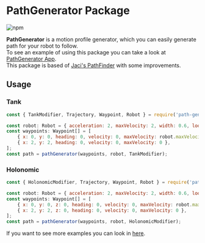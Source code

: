 # PathGenerator Package

![npm](https://img.shields.io/npm/v/path-generator)

**PathGenerator** is a motion profile generator, which you can easily generate path for your robot to follow. <br/>
To see an example of using this package you can take a look at [PathGenerator App](https://github.com/matanabc/path-generator-app).<br/>
This package is based of [Jaci's PathFinder](https://github.com/JacisNonsense/Pathfinder) with some improvements.

## Usage

### Tank

```javascript
const { TankModifier, Trajectory, Waypoint, Robot } = require('path-generator');

const robot: Robot = { acceleration: 2, maxVelocity: 2, width: 0.6, loopTime: 0.02 };
const waypoints: Waypoint[] = [
	{ x: 0, y: 0, heading: 0, velocity: 0, maxVelocity: robot.maxVelocity },
	{ x: 2, y: 2, heading: 0, velocity: 0, maxVelocity: 0 },
];
const path = pathGenerator(waypoints, robot, TankModifier);
```

### Holonomic

```javascript
const { HolonomicModifier, Trajectory, Waypoint, Robot } = require('path-generator');

const robot: Robot = { acceleration: 2, maxVelocity: 2, width: 0.6, loopTime: 0.02 };
const waypoints: Waypoint[] = [
	{ x: 0, y: 0, z: 0, heading: 0, velocity: 0, maxVelocity: robot.maxVelocity },
	{ x: 2, y: 2, z: 0, heading: 0, velocity: 0, maxVelocity: 0 },
];
const path = pathGenerator(waypoints, robot, HolonomicModifier);
```

If you want to see more examples you can look in [here](test).
